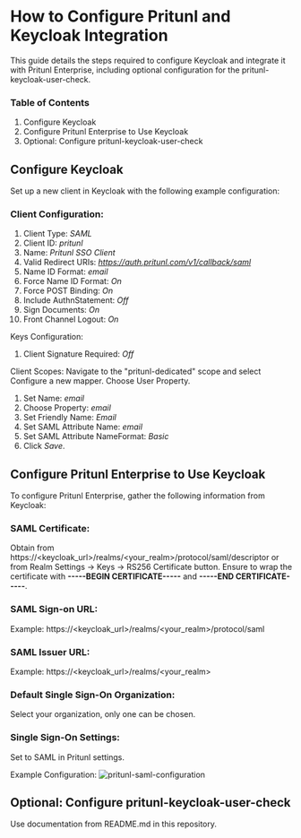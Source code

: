 # How to Configure Pritunl and Keycloak Integration

This guide details the steps required to configure Keycloak and integrate it with Pritunl Enterprise, including optional configuration for the pritunl-keycloak-user-check.

### Table of Contents

1. Configure Keycloak
2. Configure Pritunl Enterprise to Use Keycloak
3. Optional: Configure pritunl-keycloak-user-check

## Configure Keycloak

Set up a new client in Keycloak with the following example configuration:

### Client Configuration:

1. Client Type: *SAML*
2. Client ID: *pritunl*
3. Name: *Pritunl SSO Client*
4. Valid Redirect URIs: *https://auth.pritunl.com/v1/callback/saml*
5. Name ID Format: *email*
6. Force Name ID Format: *On*
7. Force POST Binding: *On*
8. Include AuthnStatement: *Off*
9. Sign Documents: *On*
10. Front Channel Logout: *On*

Keys Configuration:
1. Client Signature Required: *Off*

Client Scopes:
Navigate to the "pritunl-dedicated" scope and select Configure a new mapper.
Choose User Property.
1. Set Name: *email*
2. Choose Property: *email*
3. Set Friendly Name: *Email*
4. Set SAML Attribute Name: *email*
5. Set SAML Attribute NameFormat: *Basic*
6. Click *Save*.

## Configure Pritunl Enterprise to Use Keycloak

To configure Pritunl Enterprise, gather the following information from Keycloak:

### SAML Certificate:
Obtain from https://<keycloak_url>/realms/<your_realm>/protocol/saml/descriptor or from Realm Settings -> Keys -> RS256 Certificate button.
Ensure to wrap the certificate with **-----BEGIN CERTIFICATE-----** and **-----END CERTIFICATE-----**.

### SAML Sign-on URL:
Example: https://<keycloak_url>/realms/<your_realm>/protocol/saml

### SAML Issuer URL:
Example: https://<keycloak_url>/realms/<your_realm>

### Default Single Sign-On Organization:
Select your organization, only one can be chosen.

### Single Sign-On Settings:
Set to SAML in Pritunl settings.

Example Configuration:
![pritunl-saml-configuration](https://github.com/sample/pritunl-keycloak-user-check/assets/354018/91190ef4-7eb7-4036-a975-b33a04b4a320)

## Optional: Configure pritunl-keycloak-user-check 
Use documentation from README.md in this repository.
